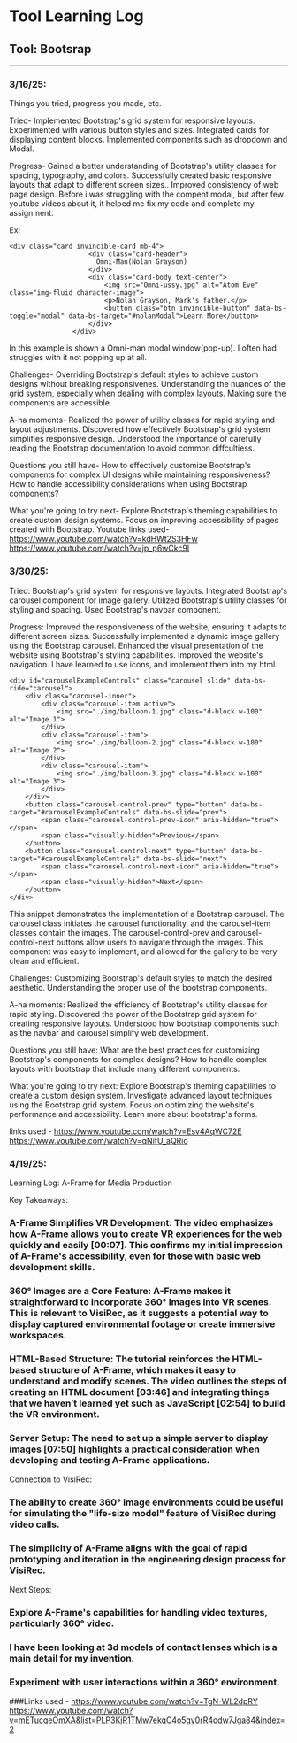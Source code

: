# Tool Learning Log

## Tool: Bootsrap

---

### 3/16/25:
Things you tried, progress you made, etc.

Tried-
Implemented Bootstrap's grid system for responsive layouts.
Experimented with various button styles and sizes.
Integrated cards for displaying content blocks.
Implemented components such as dropdown and Modal.

Progress-
Gained a better understanding of Bootstrap's utility classes for spacing, typography, and colors.
Successfully created basic responsive layouts that adapt to different screen sizes..
Improved consistency of web page design. Before i was struggling with the compent modal, but after few youtube videos about it, it helped me fix my code and complete my assignment. 

Ex;
```
<div class="card invincible-card mb-4">
                    <div class="card-header">
                      Omni-Man(Nolan Grayson)
                    </div>
                    <div class="card-body text-center">
                        <img src="Omni-ussy.jpg" alt="Atom Eve" class="img-fluid character-image">
                        <p>Nolan Grayson, Mark's father.</p>
                        <button class="btn invincible-button" data-bs-toggle="modal" data-bs-target="#nolanModal">Learn More</button>
                    </div>
                </div>
```
  In this example is shown a Omni-man modal window(pop-up). I often had struggles with it not popping up at all.

Challenges-
Overriding Bootstrap's default styles to achieve custom designs without breaking responsivenes.
Understanding the nuances of the grid system, especially when dealing with complex layouts.
Making sure the components are accessible.

A-ha moments-
Realized the power of utility classes for rapid styling and layout adjustments.
Discovered how effectively Bootstrap's grid system simplifies responsive design.
Understood the importance of carefully reading the Bootstrap documentation to avoid common diffcultiess.


Questions you still have-
How to effectively customize Bootstrap's components for complex UI designs while maintaining responsiveness?
How to handle accessibility considerations when using Bootstrap components?

What you're going to try next-
Explore Bootstrap's theming capabilities to create custom design systems.
Focus on improving accessibility of pages created with Bootstrap.
 Youtube links used-
 https://www.youtube.com/watch?v=kdHWt2S3HFw
 https://www.youtube.com/watch?v=jp_p6wCkc9I



### 3/30/25:
Tried:
Bootstrap's grid system for responsive layouts.
Integrated Bootstrap's carousel component for image gallery.
Utilized Bootstrap's utility classes for styling and spacing.
Used Bootstrap's navbar component.

Progress:
Improved the responsiveness of the website, ensuring it adapts to different screen sizes.
Successfully implemented a dynamic image gallery using the Bootstrap carousel.
Enhanced the visual presentation of the website using Bootstrap's styling capabilities.
Improved the website's navigation.
I have learned to use icons, and implement them into my html.
```
<div id="carouselExampleControls" class="carousel slide" data-bs-ride="carousel">
    <div class="carousel-inner">
        <div class="carousel-item active">
            <img src="./img/balloon-1.jpg" class="d-block w-100" alt="Image 1">
        </div>
        <div class="carousel-item">
            <img src="./img/balloon-2.jpg" class="d-block w-100" alt="Image 2">
        </div>
        <div class="carousel-item">
            <img src="./img/balloon-3.jpg" class="d-block w-100" alt="Image 3">
        </div>
    </div>
    <button class="carousel-control-prev" type="button" data-bs-target="#carouselExampleControls" data-bs-slide="prev">
        <span class="carousel-control-prev-icon" aria-hidden="true"></span>
        <span class="visually-hidden">Previous</span>
    </button>
    <button class="carousel-control-next" type="button" data-bs-target="#carouselExampleControls" data-bs-slide="next">
        <span class="carousel-control-next-icon" aria-hidden="true"></span>
        <span class="visually-hidden">Next</span>
    </button>
</div>
```
This snippet demonstrates the implementation of a Bootstrap carousel. The carousel class initiates the carousel functionality, and the carousel-item classes contain the images. The carousel-control-prev and carousel-control-next buttons allow users to navigate through the images. This component was easy to implement, and allowed for the gallery to be very clean and efficient.

Challenges:
Customizing Bootstrap's default styles to match the desired aesthetic.
Understanding the proper use of the bootstrap components.

A-ha moments:
Realized the efficiency of Bootstrap's utility classes for rapid styling.
Discovered the power of the Bootstrap grid system for creating responsive layouts.
Understood how bootstrap components such as the navbar and carousel simplify web development.

Questions you still have:
What are the best practices for customizing Bootstrap's components for complex designs?
How to handle complex layouts with bootstrap that include many different components.

What you're going to try next:
Explore Bootstrap's theming capabilities to create a custom design system.
Investigate advanced layout techniques using the Bootstrap grid system.
Focus on optimizing the website's performance and accessibility.
Learn more about bootstrap's forms.

links used -  https://www.youtube.com/watch?v=Esv4AqWC72E
https://www.youtube.com/watch?v=qNifU_aQRio

### 4/19/25:

Learning Log: A-Frame for Media Production

Key Takeaways:
### A-Frame Simplifies VR Development: The video emphasizes how A-Frame allows you to create VR experiences for the web quickly and easily [00:07]. This confirms my initial impression of A-Frame's accessibility, even for those with basic web development skills.
### 360° Images are a Core Feature: A-Frame makes it straightforward to incorporate 360° images into VR scenes. This is relevant to VisiRec, as it suggests a potential way to display captured environmental footage or create immersive workspaces.
### HTML-Based Structure: The tutorial reinforces the HTML-based structure of A-Frame, which makes it easy to understand and modify scenes. The video outlines the steps of creating an HTML document [03:46] and integrating things that we haven’t learned  yet such as JavaScript [02:54] to build the VR environment.
### Server Setup: The need to set up a simple server to display images [07:50] highlights a practical consideration when developing and testing A-Frame applications.
Connection to VisiRec:
### The ability to create 360° image environments could be useful for simulating the "life-size model" feature of VisiRec during video calls.
### The simplicity of A-Frame aligns with the goal of rapid prototyping and iteration in the engineering design process for VisiRec.
Next Steps:
### Explore A-Frame's capabilities for handling video textures, particularly 360° video.
### I have been looking at 3d models of contact lenses which is a main detail for my invention.

### Experiment with user interactions within a 360° environment.
 ###Links used - https://www.youtube.com/watch?v=TgN-WL2dpRY
https://www.youtube.com/watch?v=mETucqeOmXA&list=PLP3KjR1TMw7ekqC4o5gy0rR4odw7Jga84&index=2





<!-- 
* Links you used today (websites, videos, etc)
* Things you tried, progress you made, etc
* Challenges, a-ha moments, etc
* Questions you still have
* What you're going to try next
-->
